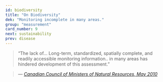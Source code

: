 ```yaml
---
id: biodiversity
title: "On Biodiversity"
dek: "Monitoring incomplete in many areas."
group: "measurement"
card_number: 9
next: sustainability
prev: disease
---
```


> “The lack of… Long-term, standardized, spatially complete, and readily accessible monitoring information.. in many areas has hindered development of this assessment.”

> — <cite>[Canadian Council of Ministers of Natural Resources, May 2010][1]</cite>

[1]:http://www.biodivcanada.ca/A519F000-8427-4F8C-9521-8A95AE287753%5CEN_CanadianBiodiversity_FULL.pdf
